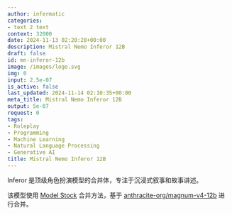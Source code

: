 ```yaml
---
author: infermatic
categories:
- text 2 text
context: 32000
date: 2024-11-13 02:20:28+00:00
description: Mistral Nemo Inferor 12B
draft: false
id: mn-inferor-12b
image: /images/logo.svg
img: 0
input: 2.5e-07
is_active: false
last_updated: 2024-11-14 02:10:35+00:00
meta_title: Mistral Nemo Inferor 12B
output: 5e-07
request: 0
tags:
- Roleplay
- Programming
- Machine Learning
- Natural Language Processing
- Generative AI
title: Mistral Nemo Inferor 12B
---
```




Inferor 是顶级角色扮演模型的合并体，专注于沉浸式叙事和故事讲述。

该模型使用 [Model Stock](https://arxiv.org/abs/2403.19522) 合并方法，基于 [anthracite-org/magnum-v4-12b](https://openrouter.ai/anthracite-org/magnum-v4-72b) 进行合并。

